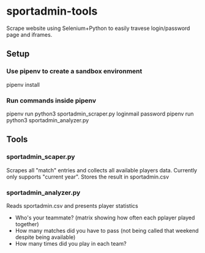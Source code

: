 # sportadmin-tools
Scrape website using Selenium+Python to easily travese login/password page and iframes.

## Setup
### Use pipenv to create a sandbox environment 
pipenv install

### Run commands inside pipenv
pipenv run python3 sportadmin_scraper.py loginmail password
pipenv run python3 sportadmin_analyzer.py

## Tools
### sportadmin_scaper.py
Scrapes all "match" entries and collects all available players data. Currently only supports "current year". 
Stores the result in sportadmin.csv 

### sportadmin_analyzer.py
Reads sportadmin.csv and presents player statistics
* Who's your teammate? (matrix showing how often each pplayer played together)
* How many matches did you have to pass (not being called that weekend despite being available)
* How many times did you play in each team?
